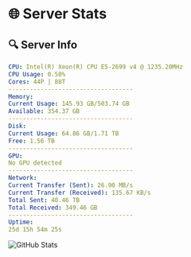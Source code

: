 # 🌐 Server Stats
## 🔍 Server Info
```yaml
CPU: Intel(R) Xeon(R) CPU E5-2699 v4 @ 1235.20MHz
CPU Usage: 0.50%
Cores: 44P | 88T
-----------------------------------
Memory:
Current Usage: 145.93 GB/503.74 GB
Available: 354.37 GB
-----------------------------------
Disk:
Current Usage: 64.86 GB/1.71 TB
Free: 1.56 TB
-----------------------------------
GPU:
No GPU detected
-----------------------------------
Network:
Current Transfer (Sent): 26.90 MB/s
Current Transfer (Received): 135.67 KB/s
Total Sent: 40.46 TB
Total Received: 349.46 GB
-----------------------------------
Uptime:
25d 15h 54m 25s
```
![GitHub Stats](https://img.shields.io/badge/Updated-2025-04-02_13:17:14-blue)